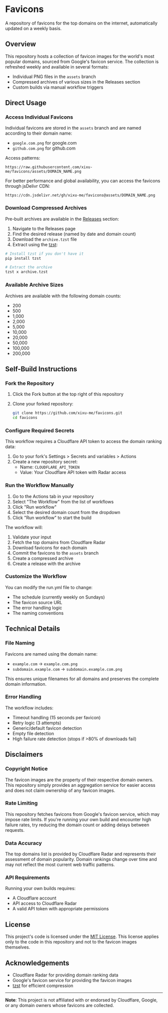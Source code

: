 # Favicons

A repository of favicons for the top domains on the internet, automatically updated on a weekly basis.

## Overview

This repository hosts a collection of favicon images for the world's most popular domains, sourced from Google's favicon service. The collection is refreshed weekly and available in several formats:

- Individual PNG files in the `assets` branch
- Compressed archives of various sizes in the Releases section
- Custom builds via manual workflow triggers

## Direct Usage

### Access Individual Favicons

Individual favicons are stored in the `assets` branch and are named according to their domain name:

- `google.com.png` for google.com
- `github.com.png` for github.com

Access patterns:

```
https://raw.githubusercontent.com/xixu-me/favicons/assets/DOMAIN_NAME.png
```

For better performance and global availability, you can access the favicons through jsDelivr CDN:

```
https://cdn.jsdelivr.net/gh/xixu-me/favicons@assets/DOMAIN_NAME.png
```

### Download Compressed Archives

Pre-built archives are available in the [Releases](https://github.com/xixu-me/favicons/releases) section:

1. Navigate to the Releases page
2. Find the desired release (named by date and domain count)
3. Download the `archive.tzst` file
4. Extract using the [tzst](https://github.com/xixu-me/tzst):

```bash
# Install tzst if you don't have it
pip install tzst

# Extract the archive
tzst x archive.tzst
```

### Available Archive Sizes

Archives are available with the following domain counts:

- 200
- 500
- 1,000
- 2,000
- 5,000
- 10,000
- 20,000
- 50,000
- 100,000
- 200,000

## Self-Build Instructions

### Fork the Repository

1. Click the Fork button at the top right of this repository
2. Clone your forked repository:

   ```bash
   git clone https://github.com/xixu-me/favicons.git
   cd favicons
   ```

### Configure Required Secrets

This workflow requires a Cloudflare API token to access the domain ranking data:

1. Go to your fork's Settings > Secrets and variables > Actions
2. Create a new repository secret:
   - Name: `CLOUDFLARE_API_TOKEN`
   - Value: Your Cloudflare API token with Radar access

### Run the Workflow Manually

1. Go to the Actions tab in your repository
2. Select "The Workflow" from the list of workflows
3. Click "Run workflow"
4. Select the desired domain count from the dropdown
5. Click "Run workflow" to start the build

The workflow will:

1. Validate your input
2. Fetch the top domains from Cloudflare Radar
3. Download favicons for each domain
4. Commit the favicons to the `assets` branch
5. Create a compressed archive
6. Create a release with the archive

### Customize the Workflow

You can modify the run.yml file to change:

- The schedule (currently weekly on Sundays)
- The favicon source URL
- The error handling logic
- The naming conventions

## Technical Details

### File Naming

Favicons are named using the domain name:

- `example.com` → `example.com.png`
- `subdomain.example.com` → `subdomain.example.com.png`

This ensures unique filenames for all domains and preserves the complete domain information.

### Error Handling

The workflow includes:

- Timeout handling (15 seconds per favicon)
- Retry logic (3 attempts)
- Generic/default favicon detection
- Empty file detection
- High failure rate detection (stops if >80% of downloads fail)

## Disclaimers

### Copyright Notice

The favicon images are the property of their respective domain owners. This repository simply provides an aggregation service for easier access and does not claim ownership of any favicon images.

### Rate Limiting

This repository fetches favicons from Google's favicon service, which may impose rate limits. If you're running your own build and encounter high failure rates, try reducing the domain count or adding delays between requests.

### Data Accuracy

The top domains list is provided by Cloudflare Radar and represents their assessment of domain popularity. Domain rankings change over time and may not reflect the most current web traffic patterns.

### API Requirements

Running your own builds requires:

- A Cloudflare account
- API access to Cloudflare Radar
- A valid API token with appropriate permissions

## License

This project's code is licensed under the [MIT License](LICENSE). This license applies only to the code in this repository and not to the favicon images themselves.

## Acknowledgements

- Cloudflare Radar for providing domain ranking data
- Google's favicon service for providing the favicon images
- [tzst](https://github.com/xixu-me/tzst) for efficient compression

---

**Note**: This project is not affiliated with or endorsed by Cloudflare, Google, or any domain owners whose favicons are collected.

